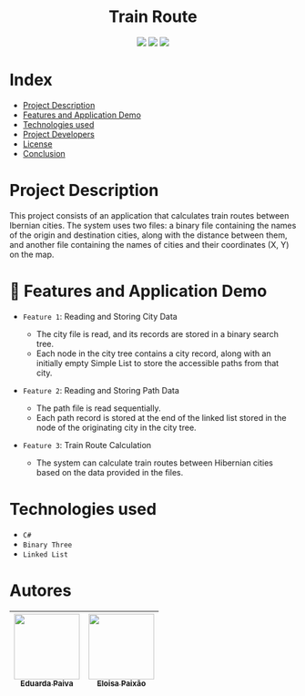 <p align="center">
  <h1 align="center">Train Route</h1>
</p>

<p align="center">
<img loading="lazy" src="http://img.shields.io/static/v1?label=Status&message=Finished&color=blue&style=for-the-badge"/>
<img loading="lazy" src="http://img.shields.io/static/v1?label=License&message=MIT&color=blue&style=for-the-badge"/>
<img loading="lazy" src="http://img.shields.io/static/v1?label=Release%20Date&message=June&color=blue&style=for-the-badge"/>
</p>

# Index 

* [Project Description](#project-description)
* [Features and Application Demo](#features-and-application-demon)
* [Technologies used](#technologies-used)
* [Project Developers](#project-developers)
* [License](#license)
* [Conclusion](#conclusion)

# Project Description
<p>
  This project consists of an application that calculates train routes between Ibernian cities. The system uses two files: a binary file containing the names of the origin and destination cities, along with the distance between them, and another file containing the names of cities and their coordinates (X, Y) on the map.
</p>

  # :hammer: Features and Application Demo
- `Feature 1`: Reading and Storing City Data
  - The city file is read, and its records are stored in a binary search tree.
  - Each node in the city tree contains a city record, along with an initially empty Simple List to store the accessible paths from that city.

- `Feature 2`: Reading and Storing Path Data
  - The path file is read sequentially.
  - Each path record is stored at the end of the linked list stored in the node of the originating city in the city tree.
  
- `Feature 3`: Train Route Calculation
  - The system can calculate train routes between Hibernian cities based on the data provided in the files.

# Technologies used
- `C#`
- `Binary Three`
- `Linked List`

# Autores

| [<img loading="lazy" src="https://avatars.githubusercontent.com/u/114159027?v=4" width=115><br><sub>Eduarda Paiva</sub>](https://github.com/PaivaEduarda) | [<img loading="lazy" src="https://avatars.githubusercontent.com/u/114162946?v=4" width=115><br><sub>Eloisa Paixão</sub>](https://github.com/biaacoutinho) | 
| :---: | :---: |






